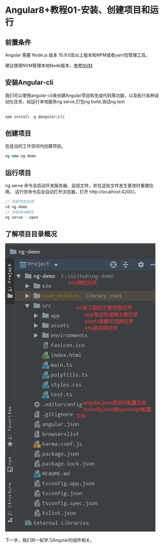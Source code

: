 # Angular8+教程01-安装、创建项目和运行

## 前置条件

Angular 需要 Node.js 版本 10.9.0及以上版本和NPM或者yarn包管理工具。

建议使用NVM管理本地Node版本，[参考NVM](https://github.com/nvm-sh/nvm)

## 安装Angular-cli

我们可以使用angular-cli来创建Angular项目和生成代码等功能，以及执行各种自动化任务，如运行本地服务ng serve,打包ng build,测试ng test

```javascript

npm install -g @angular/cli

```

## 创建项目

在适当的工作空间内创建项目。

```javascript
ng new ng-demo
```

## 运行项目
ng serve 命令会启动开发服务器、监视文件，并在这些文件发生更改时重建应用。
运行完命令后会自动打开浏览器，打开 http://localhost:4200/。

```javascript
// 转到项目目录
cd ng-demo
// 开启本地服务
ng serve --open
```

## 了解项目目录概况

![ng-demo](./imgs/ng01.png)

下一步，我们将一起学习Angular的组件相关。



